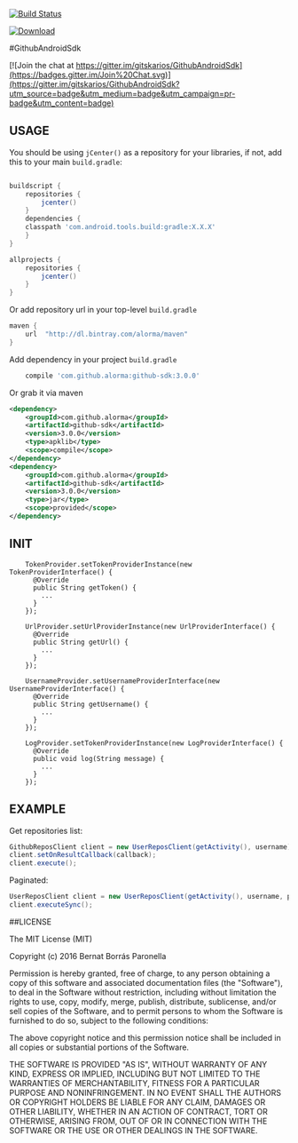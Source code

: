 [![Build Status](https://travis-ci.org/gitskarios/GithubAndroidSdk.svg)](https://travis-ci.org/gitskarios/GithubAndroidSdk)

[ ![Download](https://api.bintray.com/packages/alorma/maven/github-sdk/images/download.svg) ](https://bintray.com/alorma/maven/github-sdk/_latestVersion)

#GithubAndroidSdk

[![Join the chat at https://gitter.im/gitskarios/GithubAndroidSdk](https://badges.gitter.im/Join%20Chat.svg)](https://gitter.im/gitskarios/GithubAndroidSdk?utm_source=badge&utm_medium=badge&utm_campaign=pr-badge&utm_content=badge)

## USAGE

You should be using `jCenter()` as a repository for your libraries, if not, add this to your main `build.gradle`:

``` groovy

buildscript {
    repositories {
        jcenter()
    }
    dependencies {
    classpath 'com.android.tools.build:gradle:X.X.X'
    }
}

allprojects {
    repositories {
        jcenter()
    }
}

```

Or add repository url in your top-level `build.gradle`

``` groovy
maven {
    url  "http://dl.bintray.com/alorma/maven"
}
```

Add dependency in your project `build.gradle`

``` groovy
    compile 'com.github.alorma:github-sdk:3.0.0'
```

Or grab it via maven
``` xml
<dependency>
    <groupId>com.github.alorma</groupId>
    <artifactId>github-sdk</artifactId>
    <version>3.0.0</version>
    <type>apklib</type>
    <scope>compile</scope>
</dependency>
<dependency>
    <groupId>com.github.alorma</groupId>
    <artifactId>github-sdk</artifactId>
    <version>3.0.0</version>
    <type>jar</type>
    <scope>provided</scope>
</dependency>
```

## INIT

```
    TokenProvider.setTokenProviderInstance(new TokenProviderInterface() {
      @Override
      public String getToken() {
        ...
      }
    });

    UrlProvider.setUrlProviderInstance(new UrlProviderInterface() {
      @Override
      public String getUrl() {
        ...
      }
    });

    UsernameProvider.setUsernameProviderInterface(new UsernameProviderInterface() {
      @Override
      public String getUsername() {
        ...
      }
    });

    LogProvider.setTokenProviderInstance(new LogProviderInterface() {
      @Override
      public void log(String message) {
        ...
      }
    });
```

## EXAMPLE

Get repositories list:
```java
GithubReposClient client = new UserReposClient(getActivity(), username);
client.setOnResultCallback(callback);
client.execute();
```

Paginated:
```java
UserReposClient client = new UserReposClient(getActivity(), username, page);
client.executeSync();
```

##LICENSE

The MIT License (MIT)

Copyright (c) 2016 Bernat Borrás Paronella

Permission is hereby granted, free of charge, to any person obtaining a copy
of this software and associated documentation files (the "Software"), to deal
in the Software without restriction, including without limitation the rights
to use, copy, modify, merge, publish, distribute, sublicense, and/or sell
copies of the Software, and to permit persons to whom the Software is
furnished to do so, subject to the following conditions:

The above copyright notice and this permission notice shall be included in all
copies or substantial portions of the Software.

THE SOFTWARE IS PROVIDED "AS IS", WITHOUT WARRANTY OF ANY KIND, EXPRESS OR
IMPLIED, INCLUDING BUT NOT LIMITED TO THE WARRANTIES OF MERCHANTABILITY,
FITNESS FOR A PARTICULAR PURPOSE AND NONINFRINGEMENT. IN NO EVENT SHALL THE
AUTHORS OR COPYRIGHT HOLDERS BE LIABLE FOR ANY CLAIM, DAMAGES OR OTHER
LIABILITY, WHETHER IN AN ACTION OF CONTRACT, TORT OR OTHERWISE, ARISING FROM,
OUT OF OR IN CONNECTION WITH THE SOFTWARE OR THE USE OR OTHER DEALINGS IN THE
SOFTWARE.
